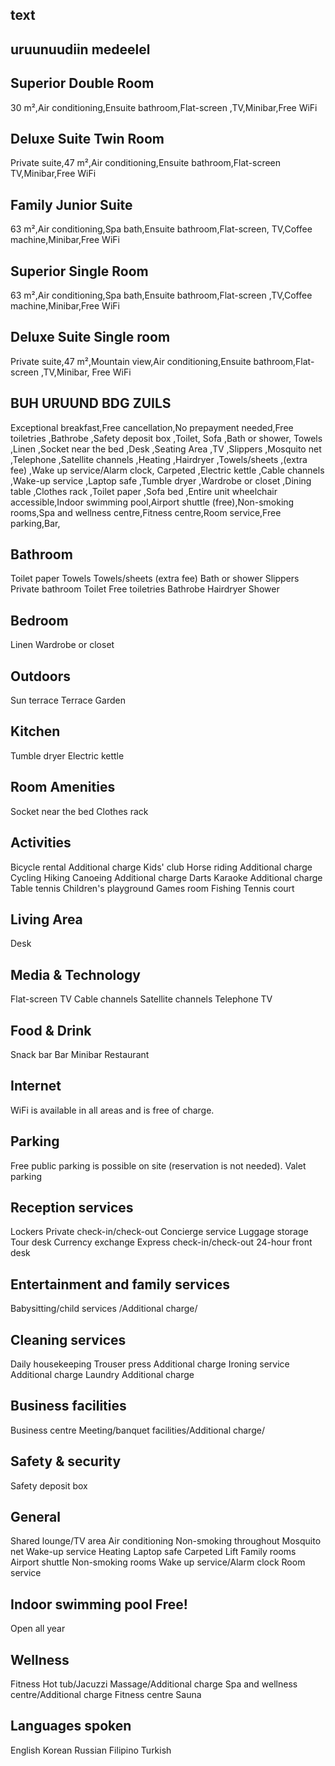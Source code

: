 ## text 
## uruunuudiin medeelel 
## Superior Double Room
 30 m²,Air conditioning,Ensuite bathroom,Flat-screen ,TV,Minibar,Free WiFi
## Deluxe Suite Twin Room
Private suite,47 m²,Air conditioning,Ensuite bathroom,Flat-screen TV,Minibar,Free WiFi
## Family Junior Suite
63 m²,Air conditioning,Spa bath,Ensuite bathroom,Flat-screen, TV,Coffee machine,Minibar,Free WiFi
## Superior Single Room
63 m²,Air conditioning,Spa bath,Ensuite bathroom,Flat-screen ,TV,Coffee machine,Minibar,Free WiFi
## Deluxe Suite Single room
Private suite,47 m²,Mountain view,Air conditioning,Ensuite bathroom,Flat-screen ,TV,Minibar, Free WiFi
## BUH URUUND BDG ZUILS 
Exceptional breakfast,Free cancellation,No prepayment needed,Free toiletries ,Bathrobe ,Safety deposit box ,Toilet, Sofa ,Bath or shower, Towels ,Linen ,Socket near the bed ,Desk ,Seating Area ,TV ,Slippers ,Mosquito net ,Telephone ,Satellite channels ,Heating ,Hairdryer ,Towels/sheets ,(extra fee) ,Wake up service/Alarm clock, Carpeted ,Electric kettle ,Cable channels ,Wake-up service ,Laptop safe ,Tumble dryer ,Wardrobe or closet ,Dining table ,Clothes rack ,Toilet paper ,Sofa bed ,Entire unit wheelchair accessible,Indoor swimming pool,Airport shuttle (free),Non-smoking rooms,Spa and wellness centre,Fitness centre,Room service,Free parking,Bar,

## Bathroom
Toilet paper
Towels
Towels/sheets (extra fee)
Bath or shower
Slippers
Private bathroom
Toilet
Free toiletries
Bathrobe
Hairdryer
Shower


## Bedroom
Linen
Wardrobe or closet

## Outdoors
Sun terrace
Terrace
Garden

## Kitchen
Tumble dryer
Electric kettle

## Room Amenities
Socket near the bed
Clothes rack

## Activities
Bicycle rental
Additional charge
Kids' club
Horse riding
Additional charge
Cycling
Hiking
Canoeing
Additional charge
Darts
Karaoke
Additional charge
Table tennis
Children's playground
Games room
Fishing
Tennis court

## Living Area
Desk

## Media & Technology
Flat-screen TV
Cable channels
Satellite channels
Telephone
TV

## Food & Drink
Snack bar
Bar
Minibar
Restaurant

## Internet
WiFi is available in all areas and is free of charge.

## Parking
Free public parking is possible on site (reservation is not needed).
Valet parking

## Reception services
Lockers
Private check-in/check-out
Concierge service
Luggage storage
Tour desk
Currency exchange
Express check-in/check-out
24-hour front desk

## Entertainment and family services
Babysitting/child services /Additional charge/

## Cleaning services
Daily housekeeping
Trouser press
Additional charge
Ironing service
Additional charge
Laundry
Additional charge

## Business facilities
Business centre
Meeting/banquet facilities/Additional charge/

## Safety & security
Safety deposit box

## General
Shared lounge/TV area
Air conditioning
Non-smoking throughout
Mosquito net
Wake-up service
Heating
Laptop safe
Carpeted
Lift
Family rooms
Airport shuttle
Non-smoking rooms
Wake up service/Alarm clock
Room service

## Indoor swimming pool Free!
Open all year

## Wellness
Fitness
Hot tub/Jacuzzi
Massage/Additional charge
Spa and wellness centre/Additional charge
Fitness centre
Sauna

## Languages spoken
English
Korean
Russian
Filipino
Turkish

